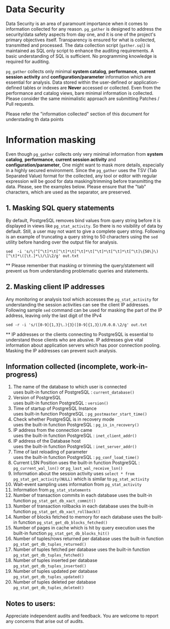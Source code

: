 # Data Security 
Data Security is an area of paramount importance when it comes to information collected for any reason. `pg_gather` is designed to address the security/data safety aspects from day one, and it is one of the project's primary objectives itself. Transparency is ensured for what is collected, transmitted and processed. The data collection script (`gather.sql`) is maintained as SQL only script to enhance the auditing requirements. A basic understanding of SQL is sufficient. No programming knowledge is required for auditing.
  
`pg_gather` collects only minimal **system catalog**, **performance**, **current session activity** and **configuration/parameter** information which are essential for analysis. Data stored within the user-defined or application-defined tables or indexes are **Never** accessed or collected. Even from the performance and catalog views, bare minimal information is collected. Please consider the same minimalistic approach are submitting Patches / Pull requests. 

Please refer the "information collected" section of this document for understading th data points 

# Information masking
Even though `pg_gather` collects only very minimal information from  **system catalog**, **performance**, **current session activity** and **configuration/parameter**, One might want to mask more details, especially in a highly secured environment. Since the `pg_gather` uses the TSV (Tab Separated Value) format for the collected,  any tool or editor with regular expression will be good for data masking/trimming before transmitting the data. Please, see the examples below. Please ensure that the "tab" characters, which are used as the separator, are preserved.

## 1. Masking SQL query statements
By default, PostgreSQL removes bind values from query string before it is displayed in views like `pg_stat_activity`. So there is no visibility of data by default. Still, a user may not want to give a complete query string. Following is an example of truncating a query string to 50 characters using the `sed` utility before handing over the output file for analysis.
```
sed  -i 's/\(^[^\t]*\t[^\t]*\t[^\t]*\t[^\t]*\t[^\t]*\t[^\t]\{50\}\)[^\t]*\([\t.]*\)/\1\2/g' out.txt
```
** Please remember that masking or trimming the query/statement will prevent us from understanding problematic queries and statements.
## 2. Masking client IP addresses
Any monitoring or analysis tool which accesses the `pg_stat_activity` for understanding the session activities can see the client IP addresses. Following sample `sed` command can be used for masking the part of the IP address, leaving only the last digit of the IPv4
```
sed -r -i 's/([0-9]{1,3}\.){3}([0-9]{1,3})/0.0.0.\2/g' out.txt
```
** IP addresses or the clients connecting to PostgreSQL is essential to understand those clients who are abusive. IP addresses give vital information about application servers which has poor connection pooling. Masking the IP addresses can prevent such analysis.

## Information collected  (incomplete, work-in-progress)

1. The name of the database to which user is connected  
   uses built-in function of PostgreSQL : `current_database()`
2. Version of PostgreSQL  
   uses built-in function PostgreSQL : `version()`
3. Time of startup of PostgreSQL Instance  
   uses built-in function PostgreSQL : `pg_postmaster_start_time()`
4. Check whether PostgreSQL is in recovery mode  
   uses the built-in function PostgreSQL : `pg_is_in_recovery()`
5. IP address from the connection came  
   uses the built-in function PostgreSQL : `inet_client_addr()`
6. IP address of the Database host  
   uses the built-in function PostgreSQL : `inet_server_addr()`
7. Time of last reloading of parameter  
   uses the built-in function PostgreSQL : `pg_conf_load_time()`
8. Current LSN Position
   uses the built-in function PostgreSQL : `pg_current_wal_lsn()` or `pg_last_wal_receive_lsn()`
9. Information about the session activity
   uses `select * from pg_stat_get_activity(NULL)` which is similar to `pg_stat_activity`
10. Wait-event sampling
    uses information from `pg_stat_activity`
11. Information from `pg_stat_statements`
12. Number of transaction commits in each database
    uses the built-in function `pg_stat_get_db_xact_commit()`
13. Number of transaction rollbacks in each database
    uses the built-in function `pg_stat_get_db_xact_rollback()`
14. Number of blocks fetched to memory for each database
    uses the built-in function `pg_stat_get_db_blocks_fetched()`
15. Number of pages in cache which is hit by query execution
    uses the built-in function `pg_stat_get_db_blocks_hit()`
16. Number of tuples/rows returned per database
    uses the built-in function `pg_stat_get_db_tuples_returned()`
17. Number of tuples fetched per database
    uses the built-in function `pg_stat_get_db_tuples_fetched()`
18. Number of tuples inserted per database
   `pg_stat_get_db_tuples_inserted()`
19. Number of tuples updated per database
    `pg_stat_get_db_tuples_updated()`
20. Number of tuples deleted per database
    `pg_stat_get_db_tuples_deleted()` 

## Notes to users:
Appreciate independent audits and feedback. You are welcome to report any concerns that arise out of audits.